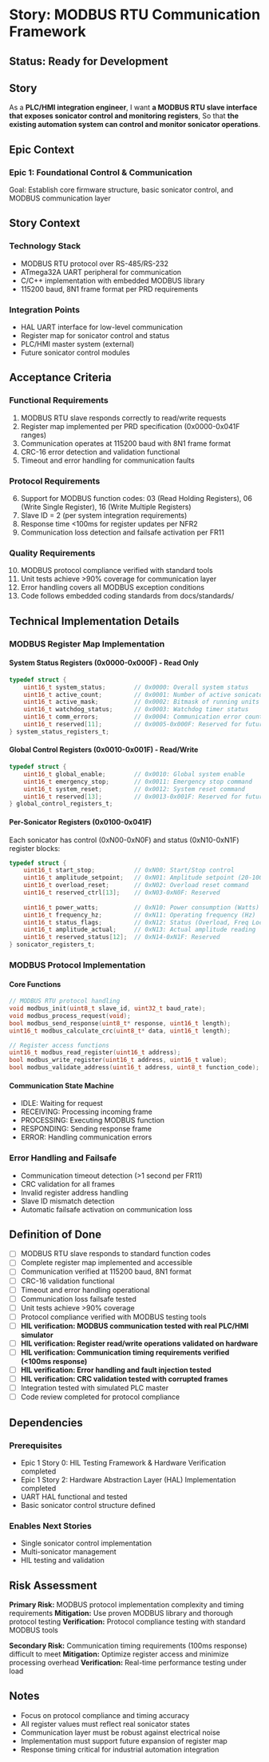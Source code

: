 # Story: MODBUS RTU Communication Framework

## Status: Ready for Development

## Story

As a **PLC/HMI integration engineer**,
I want **a MODBUS RTU slave interface that exposes sonicator control and monitoring registers**,
So that **the existing automation system can control and monitor sonicator operations**.

## Epic Context

### Epic 1: Foundational Control & Communication

Goal: Establish core firmware structure, basic sonicator control, and MODBUS communication layer

## Story Context

### Technology Stack

- MODBUS RTU protocol over RS-485/RS-232
- ATmega32A UART peripheral for communication
- C/C++ implementation with embedded MODBUS library
- 115200 baud, 8N1 frame format per PRD requirements

### Integration Points

- HAL UART interface for low-level communication
- Register map for sonicator control and status
- PLC/HMI master system (external)
- Future sonicator control modules

## Acceptance Criteria

### Functional Requirements

1. MODBUS RTU slave responds correctly to read/write requests
2. Register map implemented per PRD specification (0x0000-0x041F ranges)
3. Communication operates at 115200 baud with 8N1 frame format
4. CRC-16 error detection and validation functional
5. Timeout and error handling for communication faults

### Protocol Requirements

6. Support for MODBUS function codes: 03 (Read Holding Registers), 06 (Write Single Register), 16 (Write Multiple Registers)
7. Slave ID = 2 (per system integration requirements)
8. Response time <100ms for register updates per NFR2
9. Communication loss detection and failsafe activation per FR11

### Quality Requirements

10. MODBUS protocol compliance verified with standard tools
11. Unit tests achieve >90% coverage for communication layer
12. Error handling covers all MODBUS exception conditions
13. Code follows embedded coding standards from docs/standards/

## Technical Implementation Details

### MODBUS Register Map Implementation

#### System Status Registers (0x0000-0x000F) - Read Only

```c
typedef struct {
    uint16_t system_status;        // 0x0000: Overall system status
    uint16_t active_count;         // 0x0001: Number of active sonicators
    uint16_t active_mask;          // 0x0002: Bitmask of running units
    uint16_t watchdog_status;      // 0x0003: Watchdog timer status
    uint16_t comm_errors;          // 0x0004: Communication error count
    uint16_t reserved[11];         // 0x0005-0x000F: Reserved for future use
} system_status_registers_t;
```

#### Global Control Registers (0x0010-0x001F) - Read/Write

```c
typedef struct {
    uint16_t global_enable;        // 0x0010: Global system enable
    uint16_t emergency_stop;       // 0x0011: Emergency stop command
    uint16_t system_reset;         // 0x0012: System reset command
    uint16_t reserved[13];         // 0x0013-0x001F: Reserved for future use
} global_control_registers_t;
```

#### Per-Sonicator Registers (0x0100-0x041F)

Each sonicator has control (0xN00-0xN0F) and status (0xN10-0xN1F) register blocks:

```c
typedef struct {
    uint16_t start_stop;           // 0xN00: Start/Stop control
    uint16_t amplitude_setpoint;   // 0xN01: Amplitude setpoint (20-100%)
    uint16_t overload_reset;       // 0xN02: Overload reset command
    uint16_t reserved_ctrl[13];    // 0xN03-0xN0F: Reserved
    
    uint16_t power_watts;          // 0xN10: Power consumption (Watts)
    uint16_t frequency_hz;         // 0xN11: Operating frequency (Hz)
    uint16_t status_flags;         // 0xN12: Status (Overload, Freq Lock, Comm Fault)
    uint16_t amplitude_actual;     // 0xN13: Actual amplitude reading
    uint16_t reserved_status[12];  // 0xN14-0xN1F: Reserved
} sonicator_registers_t;
```

### MODBUS Protocol Implementation

#### Core Functions

```c
// MODBUS RTU protocol handling
void modbus_init(uint8_t slave_id, uint32_t baud_rate);
void modbus_process_request(void);
bool modbus_send_response(uint8_t* response, uint16_t length);
uint16_t modbus_calculate_crc(uint8_t* data, uint16_t length);

// Register access functions
uint16_t modbus_read_register(uint16_t address);
bool modbus_write_register(uint16_t address, uint16_t value);
bool modbus_validate_address(uint16_t address, uint8_t function_code);
```

#### Communication State Machine

- IDLE: Waiting for request
- RECEIVING: Processing incoming frame
- PROCESSING: Executing MODBUS function
- RESPONDING: Sending response frame
- ERROR: Handling communication errors

### Error Handling and Failsafe

- Communication timeout detection (>1 second per FR11)
- CRC validation for all frames
- Invalid register address handling
- Slave ID mismatch detection
- Automatic failsafe activation on communication loss

## Definition of Done

- [ ] MODBUS RTU slave responds to standard function codes
- [ ] Complete register map implemented and accessible
- [ ] Communication verified at 115200 baud, 8N1 format
- [ ] CRC-16 validation functional
- [ ] Timeout and error handling operational
- [ ] Communication loss failsafe tested
- [ ] Unit tests achieve >90% coverage
- [ ] Protocol compliance verified with MODBUS testing tools
- [ ] **HIL verification: MODBUS communication tested with real PLC/HMI simulator**
- [ ] **HIL verification: Register read/write operations validated on hardware**
- [ ] **HIL verification: Communication timing requirements verified (<100ms response)**
- [ ] **HIL verification: Error handling and fault injection tested**
- [ ] **HIL verification: CRC validation tested with corrupted frames**
- [ ] Integration tested with simulated PLC master
- [ ] Code review completed for protocol compliance

## Dependencies

### Prerequisites

- Epic 1 Story 0: HIL Testing Framework & Hardware Verification completed
- Epic 1 Story 2: Hardware Abstraction Layer (HAL) Implementation completed
- UART HAL functional and tested
- Basic sonicator control structure defined

### Enables Next Stories

- Single sonicator control implementation
- Multi-sonicator management
- HIL testing and validation

## Risk Assessment

**Primary Risk:** MODBUS protocol implementation complexity and timing requirements
**Mitigation:** Use proven MODBUS library and thorough protocol testing
**Verification:** Protocol compliance testing with standard MODBUS tools

**Secondary Risk:** Communication timing requirements (100ms response) difficult to meet
**Mitigation:** Optimize register access and minimize processing overhead
**Verification:** Real-time performance testing under load

## Notes

- Focus on protocol compliance and timing accuracy
- All register values must reflect real sonicator states
- Communication layer must be robust against electrical noise
- Implementation must support future expansion of register map
- Response timing critical for industrial automation integration
